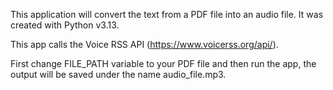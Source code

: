 This application will convert the text from a PDF file into an audio file. It was created with Python v3.13.

This app calls the Voice RSS API (https://www.voicerss.org/api/).

First change FILE_PATH variable to your PDF file and then run the app, the output will be saved under the name audio_file.mp3.
